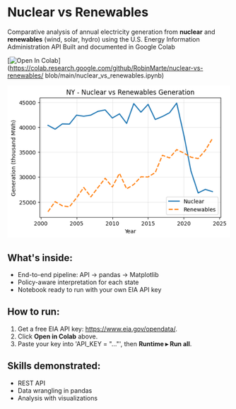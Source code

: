 # Nuclear vs Renewables

Comparative analysis of annual electricity generation from **nuclear** and **renewables** (wind, solar, hydro) using the U.S. Energy Information Administration API
Built and documented in Google Colab

[![Open In Colab](https://colab.research.google.com/assets/colab-badge.svg)]
(https://colab.research.google.com/github/RobinMarte/nuclear-vs-renewables/
blob/main/nuclear_vs_renewables.ipynb)

<img src="preview_chart.png" width="700">

## What's inside:
* End-to-end pipeline: API -> pandas -> Matplotlib
* Policy-aware interpretation for each state
* Notebook ready to run with your own EIA API key

## How to run:
1. Get a free EIA API key: <https://www.eia.gov/opendata/>.
2. Click **Open in Colab** above.
3. Paste your key into 'API_KEY = "..."', then **Runtime ▸ Run all**.

## Skills demonstrated:
- REST API
- Data wrangling in pandas
- Analysis with visualizations
